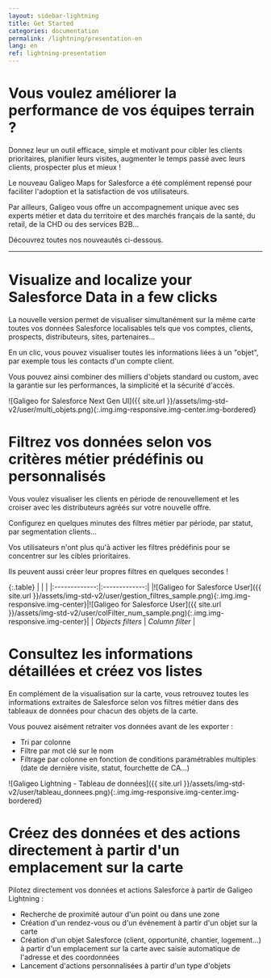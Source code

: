 ```yaml
---
layout: sidebar-lightning
title: Get Started
categories: documentation
permalink: /lightning/presentation-en
lang: en
ref: lightning-presentation
---
```


# Vous voulez améliorer la performance de vos équipes terrain ?

Donnez leur un outil efficace, simple et motivant pour cibler les clients prioritaires, planifier leurs visites, augmenter le temps passé avec leurs clients, prospecter plus et mieux !

Le nouveau Galigeo Maps for Salesforce a été complément repensé pour faciliter l'adoption et la satisfaction de vos utilisateurs.

Par ailleurs, Galigeo vous offre un accompagnement unique avec ses experts métier et data du territoire et des marchés français de la santé, du retail, de la CHD ou des services B2B...

Découvrez toutes nos nouveautés ci-dessous.

---

# Visualize and localize your Salesforce Data in a few clicks

La nouvelle version permet de visualiser simultanément sur la même carte toutes vos données Salesforce localisables tels que vos comptes, clients, prospects, distributeurs, sites, partenaires...

En un clic, vous pouvez visualiser toutes les informations liées à un "objet", par exemple tous les contacts d'un compte client.

Vous pouvez ainsi combiner des milliers d'objets standard ou custom, avec la garantie sur les performances, la simplicité et la sécurité d'accès.

![Galigeo for Salesforce Next Gen UI]({{ site.url }}/assets/img-std-v2/user/multi_objets.png){:.img.img-responsive.img-center.img-bordered}

# Filtrez vos données selon vos critères métier prédéfinis ou personnalisés

Vous voulez visualiser les clients en période de renouvellement et les croiser avec les distributeurs agréés sur votre nouvelle offre.

Configurez en quelques minutes des filtres métier par période, par statut, par segmentation clients...

Vos utilisateurs n'ont plus qu'à activer les filtres prédéfinis pour se concentrer sur les cibles prioritaires.

Ils peuvent aussi créer leur propres filtres en quelques secondes !

{:.table}
|   |    |
|:-------------:|:-------------:|
|![Galigeo for Salesforce User]({{ site.url }}/assets/img-std-v2/user/gestion_filtres_sample.png){:.img.img-responsive.img-center}|![Galigeo for Salesforce User]({{ site.url }}/assets/img-std-v2/user/colFilter_num_sample.png){:.img.img-responsive.img-center}|
| *Objects filters* | *Column filter* |


# Consultez les informations détaillées et créez vos listes

En complément de la visualisation sur la carte, vous retrouvez toutes les informations extraites de Salesforce selon vos filtres métier dans des tableaux de données pour chacun des objets de la carte.

Vous pouvez aisément retraiter vos données avant de les exporter :

- Tri par colonne
- Filtre par mot clé sur le nom
- Filtrage par colonne en fonction de conditions paramétrables multiples (date de dernière visite, statut, fourchette de CA...)

![Galigeo Lightning - Tableau de données]({{ site.url }}/assets/img-std-v2/user/tableau_donnees.png){:.img.img-responsive.img-center.img-bordered}

# Créez des données et des actions directement à partir d'un emplacement sur la carte

Pilotez directement vos données et actions Salesforce à partir de Galigeo Lightning :

- Recherche de proximité autour d'un point ou dans une zone
- Création d'un rendez-vous ou d'un événement à partir d'un objet sur la carte
- Création d'un objet Salesforce (client, opportunité, chantier, logement...) à partir d'un emplacement sur la carte avec saisie automatique de l'adresse et des coordonnées
- Lancement d'actions personnalisées à partir d'un type d'objets

